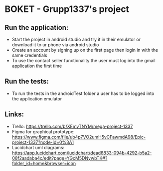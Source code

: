 # BOKET - Grupp1337's project
## Run the application:
- Start the project in android studio and try it in their emulator or download it to ur phone via android studio
- Create an account by signing up on the first page then login in with the same credentials
- To use the contact seller functionality the user must log into the gmail application the first time
  
## Run the tests:
- To run the tests in the androidTest folder a user has to be logged into the application emulator
  
## Links:
- Trello: https://trello.com/b/XEmyTNYM/mega-project-1337
- Figma for graphical prototype: https://www.figma.com/file/ub4p7VO2umH5vCFawmdA98/Epic-project-1337?node-id=0%3A1
- Lucidchart uml diagrams: https://app.lucidchart.com/lucidchart/dead6833-094b-4292-b5a2-08f2aadaba4c/edit?page=YGcM5DNywbTK#?folder_id=home&browser=icon
